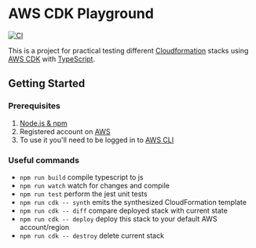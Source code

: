 # AWS CDK Playground

[![CI](https://github.com/radlinskii/aws-cdk-playground/actions/workflows/CI.yml/badge.svg?branch=main)](https://github.com/radlinskii/aws-cdk-playground/actions/workflows/CI.yml)

This is a project for practical testing different [Cloudformation](https://aws.amazon.com/cloudformation/) stacks using [AWS CDK](https://docs.aws.amazon.com/cdk/) with [TypeScript](https://www.typescriptlang.org/).

## Getting Started

### Prerequisites

1. [Node.js & npm](https://nodejs.org/en)
2. Registered account on [AWS](https://aws.amazon.com/)
3. To use it you'll need to be logged in to [AWS CLI](https://aws.amazon.com/cli/)

### Useful commands

-   `npm run build` compile typescript to js
-   `npm run watch` watch for changes and compile
-   `npm run test` perform the jest unit tests
-   `npm run cdk -- synth` emits the synthesized CloudFormation template
-   `npm run cdk -- diff` compare deployed stack with current state
-   `npm run cdk -- deploy` deploy this stack to your default AWS account/region
-   `npm run cdk -- destroy` delete current stack
